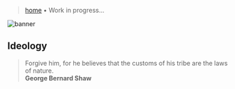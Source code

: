 > [home](/governance)
> &bull; Work in progress...

![banner](/ideology/photos/banner.png)

## Ideology

> Forgive him, for he believes that the customs of his tribe are the laws of nature.  
> **George Bernard Shaw**
